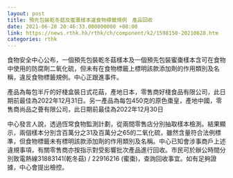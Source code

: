 ```yaml
---
layout: post
title: 預先包裝乾冬菇及蜜棗樣本違食物標籤規例　產品回收
date: 2021-06-28 20:46:33.000000000 +08:00
link: https://news.rthk.hk/rthk/ch/component/k2/1598150-20210628.htm
categories: rthk
---
```


食物安全中心公布，一個預先包裝乾冬菇樣本及一個預先包裝蜜棗樣本含可在食物中使用的防腐劑二氧化硫，但未有在食物標籤上標明該款添加劑的作用類別及名稱，違反食物標籤規例。中心正跟進事件。

產品為每包半斤的好棧盒裝日式花菇，產地日本，零售商好棧食品有限公司，此日期前最佳為2022年12月31日。另一產品為每包450克的原色棗皇，產地中國，零售商尚品之薈有限公司，此日期前最佳為2022年12月30日

中心發言人說，透過恆常食物監測計劃，從兩間零售店分別抽取樣本檢測。結果顯示，兩個樣本分別含百萬分之31及百萬分之65的二氧化硫，雖然含量符合法例標準，但食物標籤未有標明該款添加劑的作用類別及名稱。中心已知會涉事商戶上述違規事項，有關零售商亦按指示對受影響批次產品進行回收。市民可於辦公時間分別致電熱線31883141(乾冬菇) / 22916216 (蜜棗)，查詢回收事宜。如有足夠證據，中心會提出檢控。
